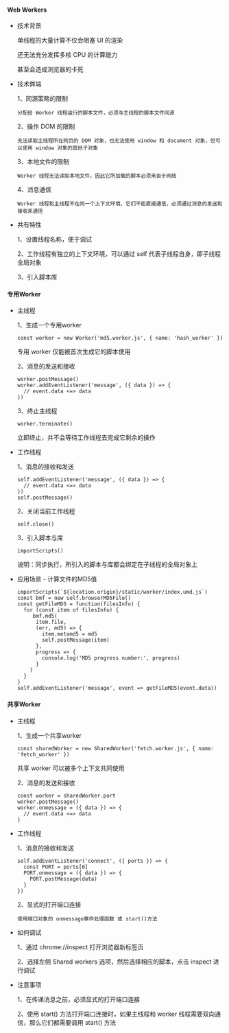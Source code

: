 #### Web Workers
* 技术背景

  单线程的大量计算不仅会阻塞 UI 的渲染

  还无法充分发挥多核 CPU 的计算能力

  甚至会造成浏览器的卡死

* 技术弊端

  1、同源策略的限制

      分配给 Worker 线程运行的脚本文件，必须与主线程的脚本文件同源

  2、操作 DOM 的限制

      无法读取主线程所在网页的 DOM 对象，也无法使用 window 和 document 对象，但可以使用 window 对象的其他子对象

  3、本地文件的限制

      Worker 线程无法读取本地文件，因此它所加载的脚本必须来自于网络

  4、消息通信

      Worker 线程和主线程不在同一个上下文环境，它们不能直接通信，必须通过消息的发送和接收来通信

* 共有特性

  1、设置线程名称，便于调试

  2、工作线程有独立的上下文环境，可以通过 self 代表子线程自身，即子线程全局对象

  3、引入脚本库


#### 专用Worker
* 主线程

  1、生成一个专用worker
  ```JS
  const worker = new Worker('md5.worker.js', { name: 'hash_worker' })
  ```
  专用 worker 仅能被首次生成它的脚本使用

  2、消息的发送和接收
  ```JS
  worker.postMessage()
  worker.addEventListener('message', ({ data }) => {
    // event.data <=> data
  })
  ```

  3、终止主线程
  ```JS
  worker.terminate()
  ```
  立即终止，并不会等待工作线程去完成它剩余的操作

* 工作线程

  1、消息的接收和发送
  ```JS
  self.addEventListener('message', ({ data }) => {
    // event.data <=> data
  })
  self.postMessage()
  ```

  2、关闭当前工作线程
  ```JS
  self.close()
  ```

  3、引入脚本与库
  ```JS
  importScripts()
  ```
  说明：同步执行，所引入的脚本与库都会绑定在子线程的全局对象上

* 应用场景 - 计算文件的MD5值
  ```JS
  importScripts(`${location.origin}/static/worker/index.umd.js`)
  const bmf = new self.browserMD5File()
  const getFileMD5 = function(filesInfo) {
    for (const item of filesInfo) {
       bmf.md5(
        item.file,
        (err, md5) => {
          item.metamd5 = md5
          self.postMessage(item)
        },
        progress => {
          console.log('MD5 progress number:', progress)
        }
      )
    }
  }
  self.addEventListener('message', event => getFileMD5(event.data))
  ```

#### 共享Worker
* 主线程

  1、生成一个共享worker
  ```JS
  const sharedWorker = new SharedWorker('fetch.worker.js', { name: 'fetch_worker' })
  ```
  共享 worker 可以被多个上下文共同使用

  2、消息的发送和接收
  ```JS
  const worker = sharedWorker.port
  worker.postMessage()
  worker.onmessage = ({ data }) => {
    // event.data <=> data
  }
  ```

* 工作线程

  1、消息的接收和发送
  ```JS
  self.addEventListener('connect', ({ ports }) => {
    const PORT = ports[0]
    PORT.onmessage = ({ data }) => {
      PORT.postMessage(data)
    }
  })
  ```

  2、显式的打开端口连接

      使用端口对象的 onmessage事件处理函数 或 start()方法

* 如何调试

  1、通过 chrome://inspect 打开浏览器新标签页

  2、选择左侧 Shared workers 选项，然后选择相应的脚本，点击 inspect 进行调试

* 注意事项

  1、在传递消息之前，必须显式的打开端口连接

  2、使用 start() 方法打开端口连接时，如果主线程和 worker 线程需要双向通信，那么它们都需要调用 start() 方法

